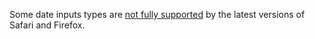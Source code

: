 Some date inputs types are [not fully supported](https://caniuse.com/input-datetime) by the latest versions of Safari and Firefox.
